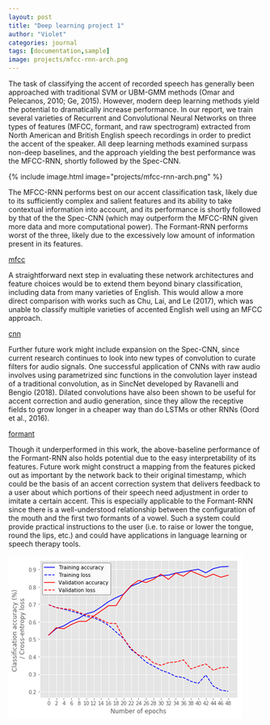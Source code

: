 ```yaml
---
layout: post
title: "Deep learning project 1"
author: "Violet"
categories: journal
tags: [documentation,sample]
image: projects/mfcc-rnn-arch.png
---
```


The task of classifying the accent of recorded speech has generally been approached with traditional SVM or UBM-GMM methods (Omar and Pelecanos, 2010; Ge, 2015). However, modern deep learning methods yield the potential to dramatically increase performance. In our report, we train several varieties of Recurrent and Convolutional Neural Networks on three types of features (MFCC, formant, and raw spectrogram) extracted from North American and British English speech recordings in order to predict the accent of the speaker. All deep learning methods examined surpass non-deep baselines, and the approach yielding the best performance was the MFCC-RNN, shortly followed by the Spec-CNN.

{% include image.html image="projects/mfcc-rnn-arch.png" %}

The MFCC-RNN performs best on our accent classification task, likely due to its sufficiently complex and salient features and its ability to take contextual information into account, and its performance is shortly followed by that of the the Spec-CNN (which may outperform the MFCC-RNN given more data and more computational power). The Formant-RNN performs worst of the three, likely due to the excessively low amount of information present in its features.

[mfcc](assets/img/projects/mfcc-rnn.png)

A straightforward next step in evaluating these network architectures and feature choices would be to extend them beyond binary classification, including data from many varieties of English. This would allow a more direct comparison with works such as Chu, Lai, and Le (2017), which was unable to classify multiple varieties of accented English well using an MFCC approach.

[cnn](assets/img/projects/spec-cnn-arch.png)

Further future work might include expansion on the Spec-CNN, since current research continues to look into new types of convolution to curate filters for audio signals. One successful application of CNNs with raw audio involves using parametrized sinc functions in the convolution layer instead of a traditional convolution, as in SincNet developed by Ravanelli and Bengio (2018). Dilated convolutions have also been shown to be useful for accent correction and audio generation, since they allow the receptive fields to grow longer in a cheaper way than do LSTMs or other RNNs (Oord et al., 2016).

[formant](assets/img/projects/formant-rnn-arch.png)

Though it underperformed in this work, the above-baseline performance of the Formant-RNN also holds potential due to the easy interpretability of its features. Future work might construct a mapping from the features picked out as important by the network back to their original timestamp, which could be the basis of an accent correction system that delivers feedback to a user about which portions of their speech need adjustment in order to imitate a certain accent. This is especially applicable to the Formant-RNN since there is a well-understood relationship between the configuration of the mouth and the first two formants of a vowel. Such a system could provide practical instructions to the user (i.e. to raise or lower the tongue, round the lips, etc.) and could have applications in language learning or speech therapy tools.

![formant](assets/img/projects/formants_plt.png)
